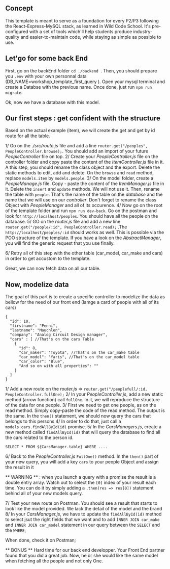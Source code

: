 ## Concept

This template is meant to serve as a foundation for every P2/P3 following the React-Express-MySQL stack, as learned in Wild Code School.
It's pre-configured with a set of tools which'll help students produce industry-quality and easier-to-maintain code, while staying as simple as possible to use.

## Let'go for some back End
First, go on the backEnd folder ```cd ./backend ```. Then, you should prepare you `.env` with your own personnal data (DB_NAME=workshop_template_first_query ). Open your mysql terminal and create a Databse with the previous name.
Once done, just run `npm run migrate`.

Ok, now we have a database with this model.

## Our first steps : get confident with the structure
Based on the actual example (item), we will create the get and get by id route for all the table.

1/ Go on the *./src/route.js* file and add a line `router.get("/peoples", PeopleController.browse);`. You should add an import of your future *PeopleController* file on top.
2/ Create your *PeopleController.js* file on the controller folder and copy paste the content of the *ItemController.js* file in it. A this step, you should rename the class object and the export. Delete the static methods to edit, add and delete. On the `browse` and `read` method, replace `models.item` by `models.people`.
3/ On the model folder, create a *PeopleManage.js* file. Copy - paste the content of the *ItemManager.js* file in it. Delete the `insert` and `update` methods. We will not use it. Then, rename the table with `people`. That's the name of the table on the *database* and the name that we will use on our *controller*. Don't forget to rename the class Object with *PeopleManager* and all of its occurence.
4/ Now go on the root of the template folder and run `npm run dev-back`. Go on the postman and look for `http://localhost/peoples`. You should have all the people on the database.
5/ GO on the *router.js* file and add a new line `router.get("/people/:id", PeopleController.read);` .The `http://localhost/peoples/:id` should works as well. This is possible via the POO structure of the template. If you have a look on the *AbstractManager*, you will find the generic request that you use finally.

6/ Retry all of this step with the other table (car_model, car_make and cars) in order to get accustom to the template.

Great, we can now fetch data on all our table.

## Now, modelize data 
The goal of this part is to create a specific controller to modelize the data as bellow for the need of our front end (Iamge a card of people with all of its cars)
```
{
  "id": 10,
  "firstname": "Penni",
  "lastname": "Mauchlen",
  "company": "Analog Circuit Design manager",
  "cars" : [ //That's on the cars Table
    {
      "id": 8,
      "car_maker": "Toyota", //That's on the car_make table
      "car_model": "Yaris", //That's on the car_model table
      "car_color": "Blue",
      "And so on with all properties": ""
    }
  ]
}
```

1/ Add a new route on the *router.js* => `router.get("/peoplefull/:id, PeopleController.fullOne);`
2/ In your *PeopleController.js*, add a new static method (arrow function) call `fullOne`. In it, we will reproduce the structure of the data for one people.
3/ First we need to get one people, as on the read method. Simply copy-paste the code of the read method.
The output is the same. In the `then()` statement, we should now query the cars that belongs to this persons
4/ In order to do that, just call a `models.cars.findAllById(id)` promise.
5/ In the *CarsManagers.js*, create a new method called `findAllById(id)` that will query the database to find all the cars related to the person id.
```
SELECT * FROM ${CarsManager.table} WHERE ....
```
6/ Back to the *PeopleController.js* `FullOne()` method. In the `then()` part of your new query, you will add a key `cars` to your people Object and assign the result in it

** WARNING ** : when you launch a query with a promise the result is a double entry array. Watch out to select the `[0]` index of your result each time. You can do it by simply adding a `.then(res => res[0])` statement behind all of your new models query.

7/ Test your new route on Postman. You should see a result that starts to look like the model provided. We lack the detail of the model and the brand
8/ In your *CarsManager.js*, we have to update the `findAllById(id)` method to select jsut the right fields that we want and to add `ÌNNER JOIN car_make` and `INNER JOIN car_model` statement in our query between the `SELECT` and the `WHERE`;

When done, check it on Postman;

** BONUS **
Hard time for our back end developper. Your Front End partner found that you did a great job. Now, he or she would like the same model when fetching all the people and not only One.
